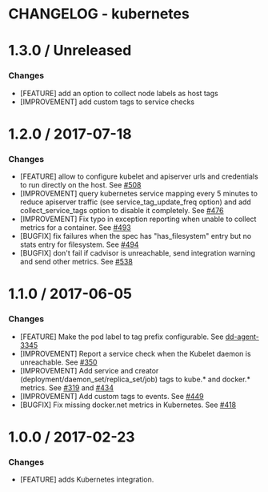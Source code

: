 # CHANGELOG - kubernetes


1.3.0 / Unreleased
==================
### Changes

* [FEATURE] add an option to collect node labels as host tags
* [IMPROVEMENT] add custom tags to service checks

1.2.0 / 2017-07-18
==================
### Changes

* [FEATURE] allow to configure kubelet and apiserver urls and credentials to run directly on the host. See [#508][]
* [IMPROVEMENT] query kubernetes service mapping every 5 minutes to reduce apiserver traffic (see service_tag_update_freq option) and add collect_service_tags option to disable it completely. See [#476][]
* [IMPROVEMENT] Fix typo in exception reporting when unable to collect metrics for a container. See [#493][]
* [BUGFIX] fix failures when the spec has "has_filesystem" entry but no stats entry for filesystem. See [#494][]
* [BUGFIX] don't fail if cadvisor is unreachable, send integration warning and send other metrics. See [#538][]

1.1.0 / 2017-06-05
==================
### Changes

* [FEATURE] Make the pod label to tag prefix configurable. See [dd-agent-3345](https://github.com/DataDog/dd-agent/pull/3345)
* [IMPROVEMENT] Report a service check when the Kubelet daemon is unreachable. See [#350][]
* [IMPROVEMENT] Add service and creator (deployment/daemon_set/replica_set/job) tags to kube.* and docker.* metrics. See [#319][] and [#434][]
* [IMPROVEMENT] Add custom tags to events. See [#449][]
* [BUGFIX] Fix missing docker.net metrics in Kubernetes. See [#418][]

1.0.0 / 2017-02-23
==================

### Changes

* [FEATURE] adds Kubernetes integration.

<!--- The following link definition list is generated by PimpMyChangelog --->
[#319]: https://github.com/DataDog/integrations-core/issues/319
[#350]: https://github.com/DataDog/integrations-core/issues/350
[#418]: https://github.com/DataDog/integrations-core/issues/418
[#434]: https://github.com/DataDog/integrations-core/issues/434
[#449]: https://github.com/DataDog/integrations-core/issues/449
[#476]: https://github.com/DataDog/integrations-core/issues/476
[#493]: https://github.com/DataDog/integrations-core/issues/493
[#494]: https://github.com/DataDog/integrations-core/issues/494
[#508]: https://github.com/DataDog/integrations-core/issues/508
[#538]: https://github.com/DataDog/integrations-core/issues/538

